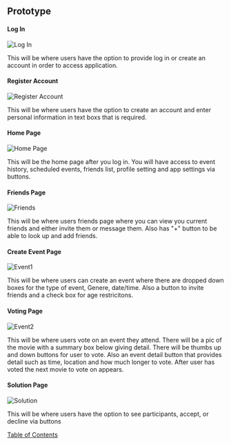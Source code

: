 ## Prototype

#### Log In
![Log In](/Prototype/Login.png)

This will be where users have the option to provide log in or create an account in order to access application.

#### Register Account
![Register Account](/Prototype/Register.png)

This will be where users have the option to create an account and enter personal information in text boxs that is  required.

#### Home Page
![Home Page](/Prototype/Home.png)

This will be the home page after you log in. You will have access to event history, scheduled events, friends list, profile setting and app settings via buttons.

#### Friends Page
![Friends](/Prototype/Friends.png)

This will be where users friends page where you can view you current friends and either invite them or message them. Also has "+" button to be able to look up and add friends.

#### Create Event Page
![Event1](/Prototype/Event1.png)

This will be where users can create an event where there are dropped down boxes for the type of event, Genere, date/time. Also a button to invite friends and a check box for age restricitons.

#### Voting Page
![Event2](/Prototype/Event2.png)

This will be where users vote on an event they attend. There will be a pic of the movie with a summary box below giving detail. There will be thumbs up and down buttons for user to vote. Also an event detail button that provides detail such as time, location and how much longer to vote. After user has voted the next movie to vote on appears.

#### Solution Page
![Solution](/Prototype/Solution.png)

This will be where users have the option to see participants, accept, or decline via buttons

[Table of Contents](https://github.com/JacobEhrman91/PickIt#table-of-contents)

